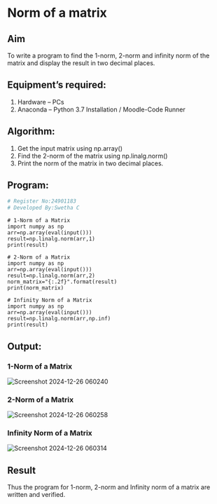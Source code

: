 # Norm of a matrix
## Aim
To write a program to find the 1-norm, 2-norm and infinity norm of the matrix and display the result in two decimal places.
## Equipment’s required:
1.	Hardware – PCs
2.	Anaconda – Python 3.7 Installation / Moodle-Code Runner
## Algorithm:
1. Get the input matrix using np.array()
2. Find the 2-norm of the matrix using np.linalg.norm()
3. Print the norm of the matrix in two decimal places.
## Program:
```Python
# Register No:24901183
# Developed By:Swetha C
```
```
# 1-Norm of a Matrix
import numpy as np
arr=np.array(eval(input()))
result=np.linalg.norm(arr,1)
print(result)

# 2-Norm of a Matrix
import numpy as np
arr=np.array(eval(input()))
result=np.linalg.norm(arr,2)
norm_matrix="{:.2f}".format(result)
print(norm_matrix)

# Infinity Norm of a Matrix
import numpy as np
arr=np.array(eval(input()))
result=np.linalg.norm(arr,np.inf)
print(result)
```
## Output:
### 1-Norm of a Matrix
![Screenshot 2024-12-26 060240](https://github.com/user-attachments/assets/7201464e-5abb-4efc-9b7d-3641e7e5416d)


### 2-Norm of a Matrix
![Screenshot 2024-12-26 060258](https://github.com/user-attachments/assets/83c2cad2-abc6-45bf-bb77-cdd9859e2f69)


### Infinity Norm of a Matrix
![Screenshot 2024-12-26 060314](https://github.com/user-attachments/assets/0f824b1f-76a9-4189-a13e-05c52d054c84)


## Result
Thus the program for 1-norm, 2-norm and Infinity norm of a matrix are written and verified.

